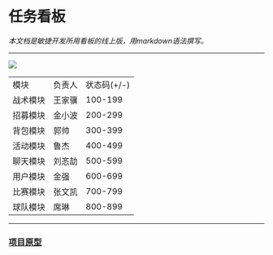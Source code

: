 # 任务看板

*本文档是敏捷开发所用看板的线上版，用markdown语法撰写。*

----
![](https://www.egoistk21.xyz/image/1261521515729_.pic.jpg)

||||
|-|-|-|
|模块|负责人|状态码(+/-)|
|战术模块| 王家骥 | 100-199 |
|招募模块| 金小波 | 200-299 |
|背包模块| 郭帅 | 300-399 |
|活动模块| 鲁杰 | 400-499 |
|聊天模块| 刘忞劼 | 500-599|
|用户模块| 金强 | 600-699 |
|比赛模块| 张文凯| 700-799 |
|球队模块| 席琳 | 800-899 |

----
### [项目原型](https://canb4m.axshare.com)
